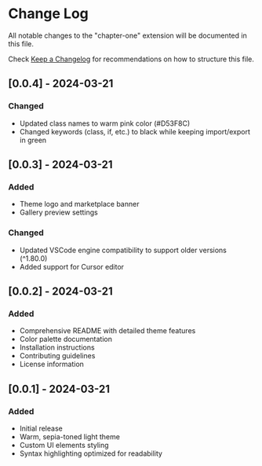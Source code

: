 # Change Log

All notable changes to the "chapter-one" extension will be documented in this file.

Check [Keep a Changelog](http://keepachangelog.com/) for recommendations on how to structure this file.

## [0.0.4] - 2024-03-21

### Changed
- Updated class names to warm pink color (#D53F8C)
- Changed keywords (class, if, etc.) to black while keeping import/export in green

## [0.0.3] - 2024-03-21

### Added
- Theme logo and marketplace banner
- Gallery preview settings

### Changed
- Updated VSCode engine compatibility to support older versions (^1.80.0)
- Added support for Cursor editor

## [0.0.2] - 2024-03-21

### Added
- Comprehensive README with detailed theme features
- Color palette documentation
- Installation instructions
- Contributing guidelines
- License information

## [0.0.1] - 2024-03-21

### Added
- Initial release
- Warm, sepia-toned light theme
- Custom UI elements styling
- Syntax highlighting optimized for readability
